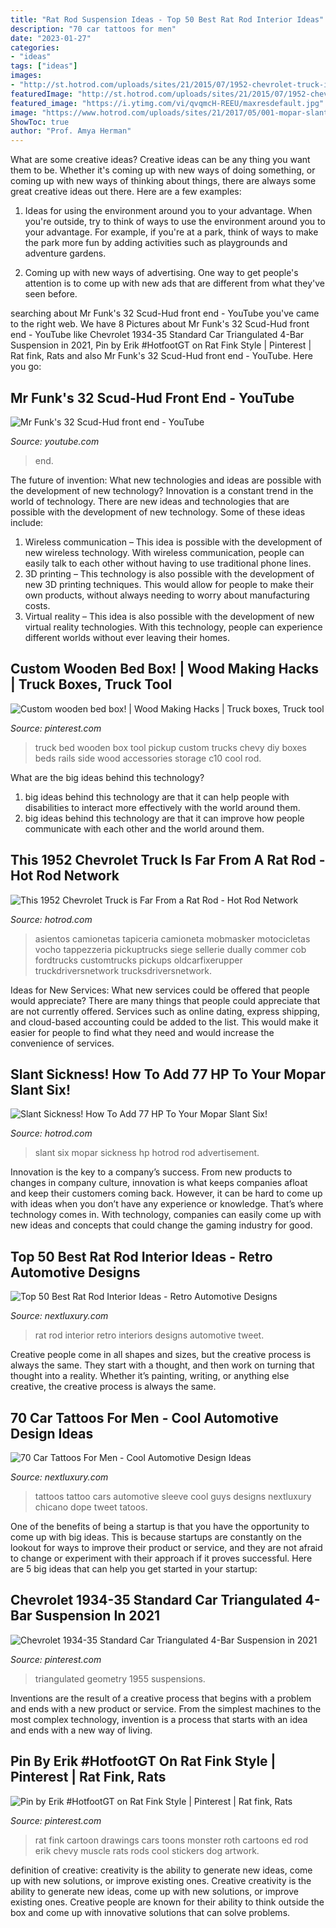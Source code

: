 ```yaml
---
title: "Rat Rod Suspension Ideas - Top 50 Best Rat Rod Interior Ideas"
description: "70 car tattoos for men"
date: "2023-01-27"
categories:
- "ideas"
tags: ["ideas"]
images:
- "http://st.hotrod.com/uploads/sites/21/2015/07/1952-chevrolet-truck-interior-bench-seat.jpg"
featuredImage: "http://st.hotrod.com/uploads/sites/21/2015/07/1952-chevrolet-truck-interior-bench-seat.jpg"
featured_image: "https://i.ytimg.com/vi/qvqmcH-REEU/maxresdefault.jpg"
image: "https://www.hotrod.com/uploads/sites/21/2017/05/001-mopar-slant-six-lead-image-option-a.jpg"
ShowToc: true
author: "Prof. Amya Herman"
---
```



What are some creative ideas?
Creative ideas can be any thing you want them to be. Whether it's coming up with new ways of doing something, or coming up with new ways of thinking about things, there are always some great creative ideas out there. Here are a few examples: 
1. Ideas for using the environment around you to your advantage. When you're outside, try to think of ways to use the environment around you to your advantage. For example, if you're at a park, think of ways to make the park more fun by adding activities such as playgrounds and adventure gardens. 

2. Coming up with new ways of advertising. One way to get people's attention is to come up with new ads that are different from what they've seen before.

	

		
searching about Mr Funk&#039;s 32 Scud-Hud front end - YouTube you've came to the right web. We have 8 Pictures about Mr Funk&#039;s 32 Scud-Hud front end - YouTube like Chevrolet 1934-35 Standard Car Triangulated 4-Bar Suspension in 2021, Pin by Erik #HotfootGT on Rat Fink Style | Pinterest | Rat fink, Rats and also Mr Funk&#039;s 32 Scud-Hud front end - YouTube. Here you go:
		
    
## Mr Funk&#039;s 32 Scud-Hud Front End - YouTube

<img loading=lazy src="https://i.ytimg.com/vi/qvqmcH-REEU/maxresdefault.jpg" onerror="this.onerror=null;this.src='https://tse4.mm.bing.net/th?id=OIP.9WkIOvwwsaPGMb8kR9S9bgHaEK&amp;pid=15.1';" alt="Mr Funk&#039;s 32 Scud-Hud front end - YouTube">

_Source: youtube.com_

>end. 

	

The future of invention: What new technologies and ideas are possible with the development of new technology?
Innovation is a constant trend in the world of technology. There are new ideas and technologies that are possible with the development of new technology. Some of these ideas include: 
1) Wireless communication – This idea is possible with the development of new wireless technology. With wireless communication, people can easily talk to each other without having to use traditional phone lines. 
2) 3D printing – This technology is also possible with the development of new 3D printing techniques. This would allow for people to make their own products, without always needing to worry about manufacturing costs. 
3) Virtual reality – This idea is also possible with the development of new virtual reality technologies. With this technology, people can experience different worlds without ever leaving their homes.

    
## Custom Wooden Bed Box! | Wood Making Hacks | Truck Boxes, Truck Tool

<img loading=lazy src="https://i.pinimg.com/736x/31/3d/33/313d33ce58316b301af1f186a5fdad04--tactical-truck-truck-caps.jpg?b=t" onerror="this.onerror=null;this.src='https://tse1.mm.bing.net/th?id=OIP.GwqCqTqJMZu-ydls5atstQHaJ4&amp;pid=15.1';" alt="Custom wooden bed box! | Wood Making Hacks | Truck boxes, Truck tool">

_Source: pinterest.com_

>truck bed wooden box tool pickup custom trucks chevy diy boxes beds rails side wood accessories storage c10 cool rod. 

	

What are the big ideas behind this technology?
1. big ideas behind this technology are that it can help people with disabilities to interact more effectively with the world around them.
2. big ideas behind this technology are that it can improve how people communicate with each other and the world around them.

    
## This 1952 Chevrolet Truck Is Far From A Rat Rod - Hot Rod Network

<img loading=lazy src="http://st.hotrod.com/uploads/sites/21/2015/07/1952-chevrolet-truck-interior-bench-seat.jpg" onerror="this.onerror=null;this.src='https://tse1.mm.bing.net/th?id=OIP.k5XyX_WAw60dx_mZrGSrWAHaKX&amp;pid=15.1';" alt="This 1952 Chevrolet Truck is Far From a Rat Rod - Hot Rod Network">

_Source: hotrod.com_

>asientos camionetas tapiceria camioneta mobmasker motocicletas vocho tappezzeria pickuptrucks siege sellerie dually commer cob fordtrucks customtrucks pickups oldcarfixerupper truckdriversnetwork trucksdriversnetwork. 

	

Ideas for New Services: What new services could be offered that people would appreciate?
There are many things that people could appreciate that are not currently offered. Services such as online dating, express shipping, and cloud-based accounting could be added to the list. This would make it easier for people to find what they need and would increase the convenience of services.

    
## Slant Sickness! How To Add 77 HP To Your Mopar Slant Six!

<img loading=lazy src="https://www.hotrod.com/uploads/sites/21/2017/05/001-mopar-slant-six-lead-image-option-a.jpg" onerror="this.onerror=null;this.src='https://tse4.mm.bing.net/th?id=OIP.sUKovSlsK-l8A40MNgajvAHaE8&amp;pid=15.1';" alt="Slant Sickness! How To Add 77 HP To Your Mopar Slant Six!">

_Source: hotrod.com_

>slant six mopar sickness hp hotrod rod advertisement. 

	

Innovation is the key to a company’s success. From new products to changes in company culture, innovation is what keeps companies afloat and keep their customers coming back. However, it can be hard to come up with ideas when you don’t have any experience or knowledge. That’s where technology comes in. With technology, companies can easily come up with new ideas and concepts that could change the gaming industry for good.

    
## Top 50 Best Rat Rod Interior Ideas - Retro Automotive Designs

<img loading=lazy src="http://nextluxury.com/wp-content/uploads/retro-rat-rod-interiors.jpg" onerror="this.onerror=null;this.src='https://tse3.mm.bing.net/th?id=OIP.YxXC-8b1fp8R_koMQapTlQHaE5&amp;pid=15.1';" alt="Top 50 Best Rat Rod Interior Ideas - Retro Automotive Designs">

_Source: nextluxury.com_

>rat rod interior retro interiors designs automotive tweet. 

	

Creative people come in all shapes and sizes, but the creative process is always the same. They start with a thought, and then work on turning that thought into a reality. Whether it’s painting, writing, or anything else creative, the creative process is always the same.

    
## 70 Car Tattoos For Men - Cool Automotive Design Ideas

<img loading=lazy src="http://nextluxury.com/wp-content/uploads/tattoos-of-cars-for-men.jpg" onerror="this.onerror=null;this.src='https://tse4.mm.bing.net/th?id=OIP.jh72eKNokByps0doHWPcsQHaG0&amp;pid=15.1';" alt="70 Car Tattoos For Men - Cool Automotive Design Ideas">

_Source: nextluxury.com_

>tattoos tattoo cars automotive sleeve cool guys designs nextluxury chicano dope tweet tatoos. 

	

One of the benefits of being a startup is that you have the opportunity to come up with big ideas. This is because startups are constantly on the lookout for ways to improve their product or service, and they are not afraid to change or experiment with their approach if it proves successful. Here are 5 big ideas that can help you get started in your startup: 

    
## Chevrolet 1934-35 Standard Car Triangulated 4-Bar Suspension In 2021

<img loading=lazy src="https://i.pinimg.com/736x/54/d5/15/54d51571d769e30a4beedfdfd5b6cefb.jpg" onerror="this.onerror=null;this.src='https://tse2.mm.bing.net/th?id=OIP.RAF4xaOucHa7PABXEoQM7gHaEz&amp;pid=15.1';" alt="Chevrolet 1934-35 Standard Car Triangulated 4-Bar Suspension in 2021">

_Source: pinterest.com_

>triangulated geometry 1955 suspensions. 

	

Inventions are the result of a creative process that begins with a problem and ends with a new product or service. From the simplest machines to the most complex technology, invention is a process that starts with an idea and ends with a new way of living.

    
## Pin By Erik #HotfootGT On Rat Fink Style | Pinterest | Rat Fink, Rats

<img loading=lazy src="https://i.pinimg.com/736x/0d/5f/2c/0d5f2c5a90bc11dbd4283e694c13900c--rat-fink.jpg?b=t" onerror="this.onerror=null;this.src='https://tse3.mm.bing.net/th?id=OIP.J7VgZy-QwjGMn4CCd0UQ6gHaJ3&amp;pid=15.1';" alt="Pin by Erik #HotfootGT on Rat Fink Style | Pinterest | Rat fink, Rats">

_Source: pinterest.com_

>rat fink cartoon drawings cars toons monster roth cartoons ed rod erik chevy muscle rats rods cool stickers dog artwork. 

	

definition of creative: creativity is the ability to generate new ideas, come up with new solutions, or improve existing ones.
Creative creativity is the ability to generate new ideas, come up with new solutions, or improve existing ones. Creative people are known for their ability to think outside the box and come up with innovative solutions that can solve problems.

